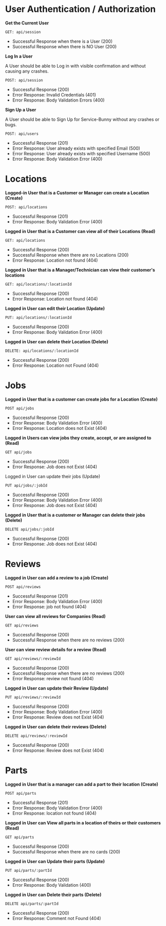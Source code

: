 # User Authentication / Authorization

**Get the Current User**

`GET: api/session`

- Successful Response when there is a User (200)
- Successful Response when there is NO User (200)

**Log In a User**

A User should be able to Log in with visible confirmation and without causing any crashes. 

`POST: api/session`

- Successful Response (200)
- Error Response: Invalid Credentials (401)
- Error Response: Body Validation Errors (400)

**Sign Up a User**

A User should be able to Sign Up for Service-Bunny without any crashes or bugs.

`POST: api/users`

- Successful Response (201)
- Error Response: User already exists with specified Email (500)
- Error Response: User already exists with specified Username (500)
- Error Response: Body Validation Error (400)

# Locations

**Logged-in User that is a Customer or Manager can create a Location (Create)**

`POST: api/locations`

- Successful Response (201)
- Error Response: Body Validation Error (400)

**Logged in User that is a Customer can view all of their Locations (Read)**

`GET: api/locations `

- Successful Response (200)
- Successful Response when there are no Locations (200)
- Error Response: Location not found (404)

 **Logged in User that is a Manager/Technician can view their customer's locations**

`GET: api/locations/:locationId `

- Successful Response (200)
- Error Response: Location not found (404)

**Logged in User can edit their Location (Update)**

`PUT: api/locations/:locationId`

- Successful Response (200)
- Error Response: Body Validation Error (400)

**Logged in User can delete their Location (Delete)**

`DELETE: api/locations/:locationId`

- Successful Response (200)
- Error Response: Location not Found (404)

# Jobs

**Logged in User that is a customer can create jobs for a Location (Create)**

`POST api/jobs`

- Successful Response (200)
- Error Response: Body Validation Error (400)
- Error Response: Location does not Exist (404)

**Logged in Users can view jobs they create, accept, or are assigned to (Read)**

`GET api/jobs`

- Successful Response (200)
- Error Response: Job does not Exist (404)

Logged in User can update their jobs (Update)

`PUT api/jobs/:jobId`

- Successful Response (200)
- Error Response: Body Validation Error (400)
- Error Response: Job does not Exist (404)

**Logged in User that is a customer or Manager can delete their jobs (Delete)**

`DELETE api/jobs/:jobId`

- Successful Response (200)
- Error Response: Job does not Exist (404)

# Reviews

**Logged in User can add a review to a job (Create)**

`POST api/reviews`

- Successful Response (201)
- Error Response: Body Validation Error (400)
- Error Response: job not found (404)

**User can view all reviews for Companies (Read)**

`GET api/reviews` 

- Successful Response (200)
- Successful Response when there are no reviews (200)

**User can view review details for a review (Read)**

`GET api/reviews/:reviewId` 

- Successful Response (200)
- Successful Response when there are no reviews (200)
- Error Response: review not found (404)

**Logged in User can update their Review (Update)**

`PUT api/reviews/:reviewId`

- Successful Response (200)
- Error Response: Body Validation Error (400)
- Error Response: Review does not Exist (404)

**Logged in User can delete their reviews (Delete)**

`DELETE api/reviews/:reviewId`

- Successful Response (200)
- Error Response: Review does not Exist (404)

# Parts

**Logged in User that is a manager can add a part to their location (Create)**

`POST api/parts`

- Successful Response (201)
- Error Response: Body Validation Error (400)
- Error Response: location not found (404)

**Logged in User can View all parts in a location of theirs or their customers (Read)**

`GET api/parts`

- Successful Response (200)
- Successful Response when there are no cards (200)

**Logged in User can Update their parts (Update)**

`PUT api/parts/:partId`

- Successful Response (200)
- Error Response: Body Validation (400)

**Logged in User can Delete their parts (Delete)**

`DELETE api/parts/:partId`

- Successful Response (200)
- Error Response: Comment not Found (404)
